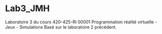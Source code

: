 # Lab3_JMH
Laboratoire 3 du  cours 420-425-RI 	00001 	Programmation réalité virtuelle - Jeux - Simulations
Basé sur le laboratoire 2 précédent.
